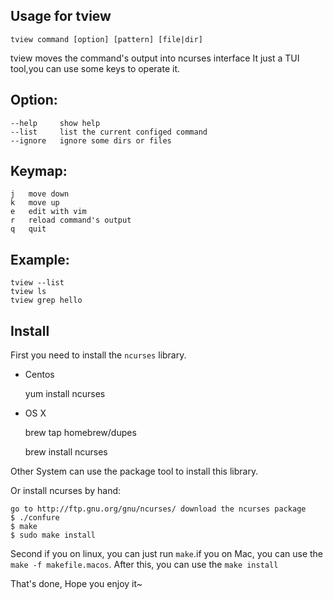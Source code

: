 
## Usage for tview

	tview command [option] [pattern] [file|dir]

tview moves the command's output into ncurses interface
It just a TUI tool,you can use some keys to operate it.

## Option:
	--help	   show help
	--list	   list the current configed command
	--ignore   ignore some dirs or files

## Keymap:
	j	move down
	k	move up
	e	edit with vim
	r	reload command's output
	q	quit

## Example:
	tview --list
	tview ls
	tview grep hello

## Install

First you need to install the `ncurses` library.

+ Centos

	yum install ncurses

+ OS X

    brew tap homebrew/dupes

	brew install ncurses

Other System can use the package tool to install this library.

Or install ncurses by hand:

	go to http://ftp.gnu.org/gnu/ncurses/ download the ncurses package    
	$ ./confure 
	$ make
	$ sudo make install
	
Second if you on linux, you can just run `make`.if you on Mac, you can use the
`make -f makefile.macos`. After this, you can use the `make install` 

That's done, Hope you enjoy it~

